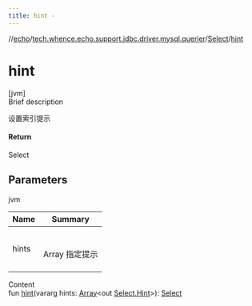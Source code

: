 ```yaml
---
title: hint -
---
```

//[echo](../../index.md)/[tech.whence.echo.support.jdbc.driver.mysql.querier](../index.md)/[Select](index.md)/[hint](hint.md)



# hint  
[jvm]  
Brief description  


设置索引提示



#### Return  


Select



## Parameters  
  
jvm  
  
|  Name|  Summary| 
|---|---|
| hints| <br><br>Array<out Hint> 指定提示<br><br>
  
  
Content  
fun [hint](hint.md)(vararg hints: [Array](https://kotlinlang.org/api/latest/jvm/stdlib/kotlin/-array/index.html)<out [Select.Hint](-hint/index.md)>): [Select](index.md)  



